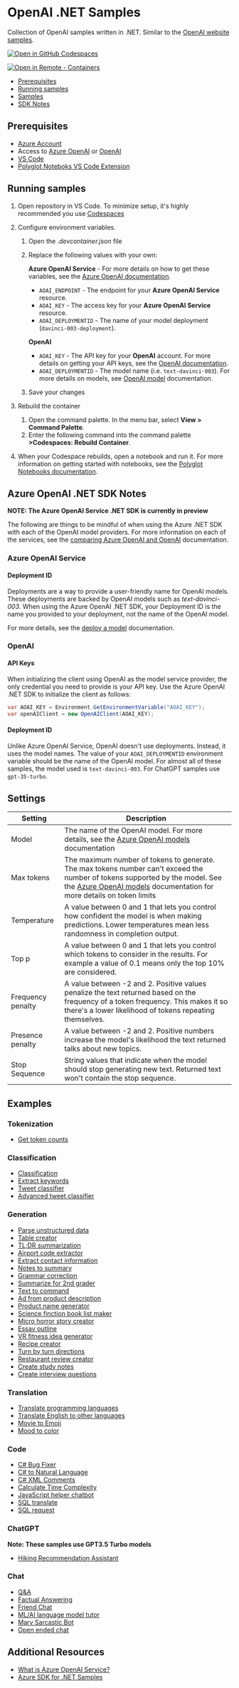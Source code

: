 # OpenAI .NET Samples

Collection of OpenAI samples written in .NET. Similar to the [OpenAI website samples](https://platform.openai.com/examples).

[![Open in GitHub Codespaces](https://github.com/codespaces/badge.svg)](https://github.com/codespaces/new?hide_repo_select=true&ref=main&repo=623607062&machine=basicLinux32gb&devcontainer_path=.devcontainer.json&location=EastUs)

[![Open in Remote - Containers](https://img.shields.io/static/v1?style=for-the-badge&label=Remote%20-%20Containers&message=Open&color=blue&logo=visualstudiocode)](https://vscode.dev/redirect?url=vscode://ms-vscode-remote.remote-containers/cloneInVolume?url=https://github.com/azure-samples/azure-search-openai-demo)

- [Prerequisites](#prereq)
- [Running samples](#run)
- [Samples](#samples)
- [SDK Notes](#notes)

## Prerequisites <div id="prereq"></div>

- [Azure Account](https://aka.ms/free)
- Access to [Azure OpenAI](https://learn.microsoft.com/azure/cognitive-services/openai/how-to/create-resource?pivots=web-portal) or [OpenAI](https://openai.com/)
- [VS Code](https://code.visualstudio.com/Download)
- [Polyglot Noteboks VS Code Extension](https://marketplace.visualstudio.com/items?itemName=ms-dotnettools.dotnet-interactive-vscode)

## Running samples<div id="run"></div>

1. Open repository in VS Code. To minimize setup, it's highly recommended you use [Codespaces](https://github.com/codespaces/new?hide_repo_select=true&ref=main&repo=623607062&machine=basicLinux32gb&devcontainer_path=.devcontainer.json&location=EastUs)
1. Configure environment variables.
    1. Open the *.devcontainer.json* file
    1. Replace the following values with your own:
        
        **Azure OpenAI Service** - For more details on how to get these variables, see the [Azure OpenAI documentation](https://learn.microsoft.com/azure/cognitive-services/openai/quickstart?tabs=command-line&pivots=programming-language-csharp#retrieve-key-and-endpoint).
        
        - `AOAI_ENDPOINT` - The endpoint for your **Azure OpenAI Service** resource.
        - `AOAI_KEY` - The access key for your **Azure OpenAI Service** resource.
        - `AOAI_DEPLOYMENTID` - The name of your model deployment (`davinci-003-deployment`).
    
        **OpenAI**

        - `AOAI_KEY` - The API key for your **OpenAI** account. For more details on getting your API keys, see the [OpenAI documentation](https://platform.openai.com/docs/guides/production-best-practices/api-keys). 
        - `AOAI_DEPLOYMENTID` - The model name (i.e. `text-davinci-003`). For more details on models, see [OpenAI model](https://platform.openai.com/docs/models/gpt-3-5) documentation.
    1. Save your changes

1. Rebuild the container
    1. Open the command palette. In the menu bar, select **View > Command Palette**.
    1. Enter the following command into the command palette **>Codespaces: Rebuild Container**.
1. When your Codespace rebuilds, open a notebook and run it. For more information on getting started with notebooks, see the [Polyglot Notebooks documentation](https://code.visualstudio.com/docs/languages/polyglot). 

## Azure OpenAI .NET SDK Notes <div id="notes"></div>

**NOTE: The Azure OpenAI Service .NET SDK is currently in preview**

The following are things to be mindful of when using the Azure .NET SDK with each of the OpenAI model providers. For more information on each of the services, see the [comparing Azure OpenAI and OpenAI](https://learn.microsoft.com/azure/cognitive-services/openai/overview#comparing-azure-openai-and-openai) documentation.

### Azure OpenAI Service

#### Deployment ID

Deployments are a way to provide a user-friendly name for OpenAI models. These deployments are backed by OpenAI models such as *text-davinci-003*. When using the Azure OpenAI .NET SDK, your Deployment ID is the name you provided to your deployment, not the name of the OpenAI model.

For more details, see the [deploy a model](https://learn.microsoft.com/azure/cognitive-services/openai/how-to/create-resource?pivots=web-portal#deploy-a-model) documentation.

### OpenAI

#### API Keys

When initializing the client using OpenAI as the model service provider, the only credential you need to provide is your API key. Use the Azure OpenAI .NET SDK to initialize the client as follows:

```csharp
var AOAI_KEY = Environment.GetEnvironmentVariable("AOAI_KEY");
var openAIClient = new OpenAIClient(AOAI_KEY);
```

#### Deployment ID

Unlike Azure OpenAI Service, OpenAI doesn't use deployments. Instead, it uses the model names. The value of your `AOAI_DEPLOYMENTID` environment variable should be the name of the OpenAI model. For almost all of these samples, the model used is `text-davinci-003`. For ChatGPT samples use `gpt-35-turbo`.

## Settings

| Setting | Description |
| --- | --- |
| Model | The name of the OpenAI model. For more details, see the [Azure OpenAI models](https://learn.microsoft.com/azure/cognitive-services/openai/concepts/models) documentation  |
| Max tokens | The maximum number of tokens to generate. The max tokens number can't exceed the number of tokens supported by the model. See the [Azure OpenAI models](https://learn.microsoft.com/azure/cognitive-services/openai/concepts/models#model-summary-table-and-region-availability) documentation for more details on token limits |
| Temperature | A value between 0 and 1 that lets you control how confident the model is when making predictions. Lower temperatures mean less randomness in completion output. |
| Top p | A value between 0 and 1 that lets you control which tokens to consider in the results. For example a value of 0.1 means only the top 10% are considered. |
| Frequency penalty | A value between -2 and 2. Positive values penalize the text returned based on the frequency of a token frequency. This makes it so there's a lower likelihood of tokens repeating themselves. |
| Presence penalty | A value between -2 and 2. Positive numbers increase the model's likelihood the text returned talks about new topics. |
| Stop Sequence | String values that indicate when the model should stop generating new text. Returned text won't contain the stop sequence. |

## Examples <div id="samples"></div>

### Tokenization

- [Get token counts](./tokenization.ipynb)

### Classification

- [Classification](./classification.ipynb)
- [Extract keywords](./extract-keywords.ipynb)
- [Tweet classifier](./tweet-classifier.ipynb)
- [Advanced tweet classifier](./advanced-tweet-classifier.ipynb)

### Generation

- [Parse unstructured data](./parse-unstructured-data.ipynb)
- [Table creator](./table-creator.ipynb)
- [TL;DR summarization](./tldr-summarization.ipynb)
- [Airport code extractor](./airport-code-extractor.ipynb)
- [Extract contact information](./extract-contact-information.ipynb)
- [Notes to summary](./notes-to-summary.ipynb)
- [Grammar correction](./grammar-correction.ipynb)
- [Summarize for 2nd grader](./summarize-second-grader.ipynb)
- [Text to command](./text-to-command.ipynb)
- [Ad from product description](./ad-product-description.ipynb)
- [Product name generator](./product-name-generator.ipynb)
- [Science finction book list maker](./science-fiction-book-list-maker.ipynb)
- [Micro horror story creator](./micro-horror-story-creator.ipynb)
- [Essay outline](./essay-outline.ipynb)
- [VR fitness idea generator](./vr-fitness-idea-generator.ipynb)
- [Recipe creator](./recipe-creator.ipynb)
- [Turn by turn directions](./turn-by-turn-directions.ipynb)
- [Restaurant review creator](./restaurant-review-creator.ipynb)
- [Create study notes](./create-study-notes.ipynb)
- [Create interview questions](./create-interview-questions.ipynb)


### Translation

- [Translate programming languages](./translate-programming-languages.ipynb)
- [Translate English to other languages](./translate-english-other-languages.ipynb)
- [Movie to Emoji](./movie-to-emoji.ipynb)
- [Mood to color](./mood-to-color.ipynb)

### Code

- [C# Bug Fixer](./csharp-bug-fixer.ipynb)
- [C# to Natural Language](./csharp-to-natural-language.ipynb)
- [C# XML Comments](./csharp-xml-comments.ipynb) 
- [Calculate Time Complexity](./calculate-time-complexity.ipynb)
- [JavaScript helper chatbot](./javascript-helper-chatbot.ipynb)
- [SQL translate](./sql-translate.ipynb)
- [SQL request](./sql-request.ipynb)

### ChatGPT

**Note: These samples use GPT3.5 Turbo models**

- [Hiking Recommendation Assistant](./chatgpt-hiking-recommendations.ipynb)

### Chat

- [Q&A](./qna.ipynb)
- [Factual Answering](./factual-answering.ipynb)
- [Friend Chat](./friend-chat.ipynb)
- [ML/AI language model tutor](./ml-ai-language-model-tutor.ipynb)
- [Marv Sarcastic Bot](./marv-sarcastic-bot.ipynb)
- [Open ended chat](./open-ended-chat.ipynb)

## Additional Resources

- [What is Azure OpenAI Service?](https://learn.microsoft.com/en-us/azure/cognitive-services/openai/overview)
- [Azure SDK for .NET Samples](https://github.com/Azure/azure-sdk-for-net/tree/main/sdk/openai/Azure.AI.OpenAI/tests/Samples)
